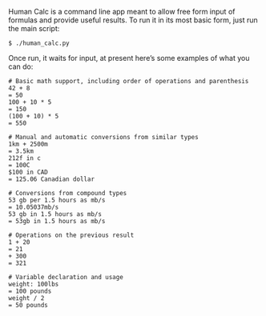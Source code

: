 Human Calc is a command line app meant to allow free 
form input of formulas and provide useful results.  To 
run it in its most basic form, just run the main script:

```
$ ./human_calc.py
```

Once run, it waits for input, at present here’s some examples 
of what you can do:

```
# Basic math support, including order of operations and parenthesis
42 + 8
= 50
100 + 10 * 5
= 150
(100 + 10) * 5
= 550

# Manual and automatic conversions from similar types
1km + 2500m
= 3.5km
212f in c
= 100C
$100 in CAD
= 125.06 Canadian dollar

# Conversions from compound types
53 gb per 1.5 hours as mb/s
= 10.05037mb/s
53 gb in 1.5 hours as mb/s
= 53gb in 1.5 hours as mb/s

# Operations on the previous result
1 + 20
= 21
+ 300
= 321

# Variable declaration and usage
weight: 100lbs
= 100 pounds
weight / 2
= 50 pounds
```
